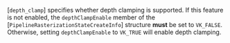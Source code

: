 [`depth_clamp`] specifies whether depth
clamping is supported.
If this feature is not enabled, the `depthClampEnable` member of the
[`PipelineRasterizationStateCreateInfo`] structure  **must**  be set to
`VK_FALSE`.
Otherwise, setting `depthClampEnable` to `VK_TRUE` will enable
depth clamping.